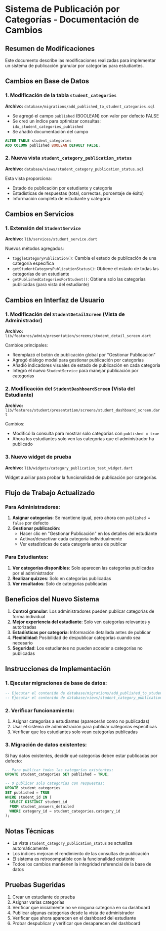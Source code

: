 # Sistema de Publicación por Categorías - Documentación de Cambios

## Resumen de Modificaciones

Este documento describe las modificaciones realizadas para implementar un sistema de publicación granular por categorías para estudiantes.

## Cambios en Base de Datos

### 1. Modificación de la tabla `student_categories`

**Archivo:** `database/migrations/add_published_to_student_categories.sql`

- Se agregó el campo `published` (BOOLEAN) con valor por defecto FALSE
- Se creó un índice para optimizar consultas: `idx_student_categories_published`
- Se añadió documentación del campo

```sql
ALTER TABLE student_categories
ADD COLUMN published BOOLEAN DEFAULT FALSE;
```

### 2. Nueva vista `student_category_publication_status`

**Archivo:** `database/views/student_category_publication_status.sql`

Esta vista proporciona:

- Estado de publicación por estudiante y categoría
- Estadísticas de respuestas (total, correctas, porcentaje de éxito)
- Información completa de estudiante y categoría

## Cambios en Servicios

### 1. Extensión del `StudentService`

**Archivo:** `lib/services/student_service.dart`

Nuevos métodos agregados:

- `toggleCategoryPublication()`: Cambia el estado de publicación de una categoría específica
- `getStudentCategoryPublicationStatus()`: Obtiene el estado de todas las categorías de un estudiante
- `getPublishedCategoriesForStudent()`: Obtiene solo las categorías publicadas (para vista del estudiante)

## Cambios en Interfaz de Usuario

### 1. Modificación del `StudentDetailScreen` (Vista de Administrador)

**Archivo:** `lib/features/admin/presentation/screens/student_detail_screen.dart`

Cambios principales:

- Reemplazó el botón de publicación global por "Gestionar Publicación"
- Agregó diálogo modal para gestionar publicación por categorías
- Añadió indicadores visuales de estado de publicación en cada categoría
- Integró el nuevo `StudentService` para manejar publicación por categorías

### 2. Modificación del `StudentDashboardScreen` (Vista del Estudiante)

**Archivo:** `lib/features/student/presentation/screens/student_dashboard_screen.dart`

Cambios:

- Modificó la consulta para mostrar solo categorías con `published = true`
- Ahora los estudiantes solo ven las categorías que el administrador ha publicado

### 3. Nuevo widget de prueba

**Archivo:** `lib/widgets/category_publication_test_widget.dart`

Widget auxiliar para probar la funcionalidad de publicación por categorías.

## Flujo de Trabajo Actualizado

### Para Administradores:

1. **Asignar categorías**: Se mantiene igual, pero ahora con `published = false` por defecto
2. **Gestionar publicación**:
   - Hacer clic en "Gestionar Publicación" en los detalles del estudiante
   - Activar/desactivar cada categoría individualmente
   - Ver estadísticas de cada categoría antes de publicar

### Para Estudiantes:

1. **Ver categorías disponibles**: Solo aparecen las categorías publicadas por el administrador
2. **Realizar quizzes**: Solo en categorías publicadas
3. **Ver resultados**: Solo de categorías publicadas

## Beneficios del Nuevo Sistema

1. **Control granular**: Los administradores pueden publicar categorías de forma individual
2. **Mejor experiencia del estudiante**: Solo ven categorías relevantes y autorizadas
3. **Estadísticas por categoría**: Información detallada antes de publicar
4. **Flexibilidad**: Posibilidad de despublicar categorías cuando sea necesario
5. **Seguridad**: Los estudiantes no pueden acceder a categorías no publicadas

## Instrucciones de Implementación

### 1. Ejecutar migraciones de base de datos:

```sql
-- Ejecutar el contenido de database/migrations/add_published_to_student_categories.sql
-- Ejecutar el contenido de database/views/student_category_publication_status.sql
```

### 2. Verificar funcionamiento:

1. Asignar categorías a estudiantes (aparecerán como no publicadas)
2. Usar el sistema de administración para publicar categorías específicas
3. Verificar que los estudiantes solo vean categorías publicadas

### 3. Migración de datos existentes:

Si hay datos existentes, decidir qué categorías deben estar publicadas por defecto:

```sql
-- Para publicar todas las categorías existentes:
UPDATE student_categories SET published = TRUE;

-- O publicar solo categorías con respuestas:
UPDATE student_categories
SET published = TRUE
WHERE student_id IN (
  SELECT DISTINCT student_id
  FROM student_answers_detailed
  WHERE category_id = student_categories.category_id
);
```

## Notas Técnicas

- La vista `student_category_publication_status` se actualiza automáticamente
- Los índices mejoran el rendimiento de las consultas de publicación
- El sistema es retrocompatible con la funcionalidad existente
- Todos los cambios mantienen la integridad referencial de la base de datos

## Pruebas Sugeridas

1. Crear un estudiante de prueba
2. Asignar varias categorías
3. Verificar que inicialmente no ve ninguna categoría en su dashboard
4. Publicar algunas categorías desde la vista de administrador
5. Verificar que ahora aparecen en el dashboard del estudiante
6. Probar despublicar y verificar que desaparecen del dashboard
